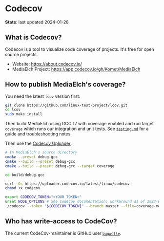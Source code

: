 # Codecov

__State__: last updated 2024-01-28

## What is Codecov?

Codecov is a tool to visualize code coverage of projects.  It's free for
open source projects.

- Website: <https://about.codecov.io/>
- MediaElch Project: <https://app.codecov.io/gh/Komet/MediaElch>


## How to publish MediaElch's coverage?

You need the latest `lcov` version first:

```sh
git clone https://github.com/linux-test-project/lcov.git
cd lcov
sudo make install 
```

<!-- Note: Keep in sync with ../contributing/testing.md -->

Then build MediaElch using GCC 12 with coverage enabled
and run target `coverage` which runs our integration and unit tests.
See [`testing.md`](../contributing/testing.md) for a guide and troubleshooting notes.

Then use the [Codecov Uploader](https://docs.codecov.com/docs/codecov-uploader):

```sh
# In MediaElch's source directory
cmake --preset debug-gcc
cmake --build --preset debug-gcc
cmake --build --preset debug-gcc --target coverage

cd build/debug-gcc

curl -Os https://uploader.codecov.io/latest/linux/codecov
chmod +x codecov

export CODECOV_TOKEN="<YOUR TOKEN>"
unset NODE_OPTIONS # See Codecov documentation; workaround as of 2023-05-11
./codecov --token "${CODECOV_TOKEN}" --branch master --file=coverage-merged.info
```


## Who has write-access to CodeCov?

The current CodeCov-maintainer is GitHub user
[`bugwelle`](https://github.com/bugwelle/).
